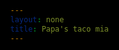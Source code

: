```yaml
---
layout: none
title: Papa's taco mia
---
```


<!DOCTYPE html>
<html lang="es">
<head>
    <meta charset="UTF-8">
    <meta name="viewport" content="width=device-width, initial-scale=1.0">
    <title>{{ page.title }}</title>
    <style>
        html, body {
            height: 100%;
            margin: 0;
            overflow: hidden; /* Evita scrollbars */
            background: #000; /* Fondo negro */
        }
        #flash-container {
            position: absolute;
            top: 0;
            left: 0;
            width: 100%;
            height: 100%;
            display: flex;
            justify-content: center;
            align-items: center;
        }
        embed, object {
            width: 100%;
            height: 100%;
        }
    </style>
    <script src="https://unpkg.com/@ruffle-rs/ruffle"></script>
</head>
<body>
    <div id="flash-container">
        <object type="application/x-shockwave-flash" data="{{ "/assets/flash/game.swf" | relative_url }}">
            <!-- Mensaje alternativo para navegadores que no soportan Flash -->
            <param name="movie" value="{{ "/assets/flash/game.swf" | relative_url }}">
        </object>
    </div>
    <script>
        window.RufflePlayer = window.RufflePlayer || {};
        window.addEventListener("DOMContentLoaded", function() {
            const ruffle = window.RufflePlayer.newest();
            const container = document.getElementById("flash-container");
            const object = container.querySelector("object");
            const player = ruffle.createPlayer();
            container.innerHTML = ""; // Limpia el contenido existente en el contenedor
            container.appendChild(player);
            player.load("{{ "/assets/flash/game.swf" | relative_url }}");
        });
    </script>
</body>
</html>